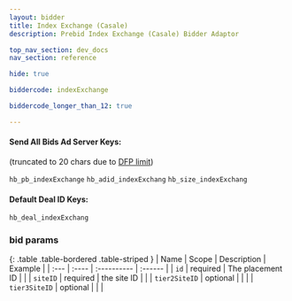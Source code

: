 ```yaml
---
layout: bidder
title: Index Exchange (Casale)
description: Prebid Index Exchange (Casale) Bidder Adaptor

top_nav_section: dev_docs
nav_section: reference

hide: true

biddercode: indexExchange

biddercode_longer_than_12: true

---
```



#### Send All Bids Ad Server Keys:
(truncated to 20 chars due to [DFP limit](https://support.google.com/dfp_premium/answer/1628457?hl=en#Key-values))

`hb_pb_indexExchange`
`hb_adid_indexExchang`
`hb_size_indexExchang`

#### Default Deal ID Keys:
`hb_deal_indexExchang`

### bid params

{: .table .table-bordered .table-striped }
| Name | Scope | Description | Example |
| :--- | :---- | :---------- | :------ |
| `id` | required | The placement ID |  |
| `siteID` | required | the site ID | |
| `tier2SiteID` | optional | | |
| `tier3SiteID` | optional | | |
